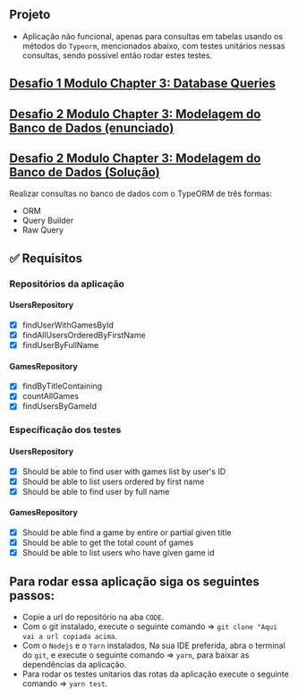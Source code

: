 ## Projeto

- Aplicação não funcional, apenas para consultas em tabelas usando os métodos do `Typeorm`, mencionados abaixo, com testes unitários nessas consultas, sendo possível então rodar estes testes.
## [Desafio 1 Modulo Chapter 3: Database Queries](https://www.notion.so/Desafio-01-Database-Queries-8d97dae581d5446e97555c43d301ee45)
## [Desafio 2 Modulo Chapter 3: Modelagem do Banco de Dados (enunciado)](https://www.notion.so/Desafio-02-Modelagem-do-banco-de-dados-0ce9c10f9e114be0a9ee9359d68639ff)

## [Desafio 2 Modulo Chapter 3: Modelagem do Banco de Dados (Solução)](https://automatic-iberis-75f.notion.site/Desafio-02-Ignite-Modelagem-do-banco-de-dados-286d9fa597574984951e7c577614eeaf)

Realizar consultas no banco de dados com o TypeORM de três formas:

- ORM
- Query Builder
- Raw Query

## :white_check_mark: Requisitos
### Repositórios da aplicação
#### UsersRepository
- [x] findUserWithGamesById
- [x] findAllUsersOrderedByFirstName
- [x] findUserByFullName
#### GamesRepository
- [x] findByTitleContaining
- [x] countAllGames
- [x] findUsersByGameId
### Específicação dos testes
#### UsersRepository
- [x] Should be able to find user with games list by user's ID
- [x] Should be able to list users ordered by first name
- [x] Should be able to find user by full name
#### GamesRepository
- [x] Should be able find a game by entire or partial given title
- [x] Should be able to get the total count of games
- [x] Should be able to list users who have given game id
## Para rodar essa aplicação siga os seguintes passos:

- Copie a url do repositório na aba `CODE`.
- Com o git instalado, execute o seguinte comando => `git clone "Aqui vai a url copiada acima`.
- Com o `Nodejs` e o `Yarn` instalados, Na sua IDE preferida, abra o terminal do `git`, e execute o seguinte comando => `yarn`, para baixar as dependências da aplicação.
- Para rodar os testes unitarios das rotas da aplicação execute o seguinte comando => `yarn test`.